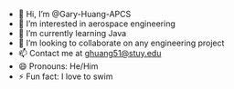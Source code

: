 - 👋 Hi, I’m @Gary-Huang-APCS
- 👀 I’m interested in aerospace engineering
- 🌱 I’m currently learning Java
- 💞️ I’m looking to collaborate on any engineering project
- 📫 Contact me at ghuang51@stuy.edu
- 😄 Pronouns: He/Him
- ⚡ Fun fact: I love to swim

<!---
Gary-Huang-APCS/Gary-Huang-APCS is a ✨ special ✨ repository because its `README.md` (this file) appears on your GitHub profile.
You can click the Preview link to take a look at your changes.
--->
